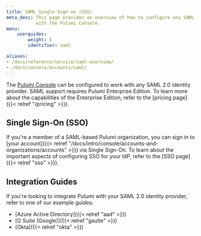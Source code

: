 ```yaml
---
title: SAML Single Sign-on (SSO)
meta_desc: This page provides an overview of how to configure any SAML 2.0 identity provider
           with the Pulumi Console.
menu:
    userguides:
        weight: 5
        identifier: saml

aliases:
- /docs/reference/service/saml-overview/
- /docs/console/accounts/saml/
---
```


The [Pulumi Console](https://app.pulumi.com) can be configured to work with any SAML 2.0 identity provider. SAML support requires Pulumi Enterprise Edition. To learn more about the capabilities of the Enterprise Edition, refer to the [pricing page]({{< relref "/pricing" >}}).

## Single Sign-On (SSO)

If you're a member of a SAML-based Pulumi organization, you can sign in to [your account]({{< relref "/docs/intro/console/accounts-and-organizations/accounts" >}}) via Single Sign-On. To learn about the important aspects of configuring SSO for your IdP, refer to the [SSO page]({{< relref "sso" >}}).

## Integration Guides

If you're looking to integrate Pulumi with your SAML 2.0 identity provider, refer to one of our example guides:

- [Azure Active Directory]({{< relref "aad" >}})
- [G Suite (Google)]({{< relref "gsuite" >}})
- [Okta]({{< relref "okta" >}})
